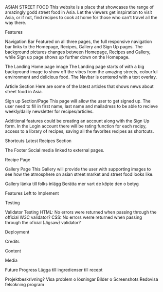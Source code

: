 ASIAN STREET FOOD
This website is a place that showcases the range of amazingly godd street food in Asia.
Let the viewers get inspiration to visit Asia, or if not, find recipes to cook at home for those who can't travel all the way there.

Features

Navigation Bar
Featured on all three pages, the full responsive navigation bar links to the Homepage, Recipes, Gallery and Sign Up pages. The background pictures changes between Homepage, Recipes and Gallery, while Sign up page shows up further down on the Homepage.

The Landing Home page image
The Landing page starts of with a big background image to show off the vibes from the amazing streets, colourful environment and delicious food. The Navbar is centered  with a text overlay.

Article Section 
Here are some of the latest articles that shows news about street food in Asia.

Sign up Section/Page
This page will allow the user to get signed up. The user need to fill in first name, last name and mailadress to be able to recieve weekly/dailly newsletter for recipes/articles.

Additional features could be creating an account along with the Sign Up form. In the Login account there will be rating function for each recipy, access to a library of recipes, saving all the favorites recipes as shortcuts.


Shortcuts Latest Recipes Section

The Footer
Social media linked to external pages.


Recipe Page


Gallery Page
This Gallery will provide the user with supporting images to see how the atmosphere on asian street market and street food looks like.

Gallery länka till folks inlägg
Berätta mer vart de köpte den o betyg 


Features Left to Implement

Testing

Validator Testing
HTML: No errors were returned when passing through the official W3C validator?
CSS:  No errors werre returned when passing through the oficial (Jigsaw) validator?

Deployment 

Credits

Content

Media

Future Progress
Lägga till ingredienser till recept



Projektbeskrivning?
Visa problem o lösningar
Bilder o Screenshots
Redovisa felsökning program
